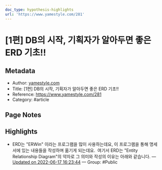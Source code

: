 ```yaml
---
doc_type: hypothesis-highlights
url: 'https://www.yamestyle.com/281'
---
```


# [1편] DB의 시작, 기획자가 알아두면 좋은 ERD 기초!!

## Metadata
- Author: [yamestyle.com]()
- Title: [1편] DB의 시작, 기획자가 알아두면 좋은 ERD 기초!!
- Reference: https://www.yamestyle.com/281
- Category: #article

## Page Notes
## Highlights
- ERD는 "ERWin" 이라는 프로그램을 많이 사용하는데요, 이 프로그램을 통해 명세서에 있는 내용들을 작성하며 옮기게 되는데요.  여기서 ERD는 "Entity Relationship Diagram"의 약자로 그 의미와 작성의 이유는 아래와 같습니다. — [Updated on 2022-06-17 16:23:44](https://hyp.is/a55K8u4OEeyYXOvYcyT1gA/www.yamestyle.com/281) — Group: #Public




